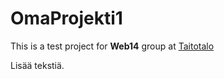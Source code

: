 # OmaProjekti1

This is a test project for **Web14** group at [Taitotalo](https://taitotalo.fi)

Lisää tekstiä.